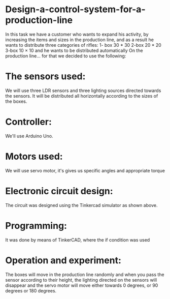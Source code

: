 # Design-a-control-system-for-a-production-line
In this task we have a customer who wants to expand his activity, by increasing the items and sizes in the production line, and as a result he wants to distribute three categories of rifles: 1- box 30 * 30  2-box 20 * 20  3-box 10 × 10 
and he wants to be distributed automatically On the production line... for that we decided to use the following:

# The sensors used: 
We will use three LDR sensors and three lighting sources directed towards the sensors. It will be distributed all horizontally according to the sizes of the boxes.

# Controller: 
We'll use Arduino Uno.

# Motors used:
We will use servo motor, it's gives us specific angles and appropriate torque

# Electronic circuit design: 
The circuit was designed using the Tinkercad simulator as shown above.

# Programming: 
It was done by means of TinkerCAD, where the if condition was used

# Operation and experiment:
The boxes will move in the production line randomly and when you pass the sensor according to their height, the lighting directed on the sensors will disappear and the servo motor will move either towards 0 degrees, or 90 degrees or 180 degrees.


